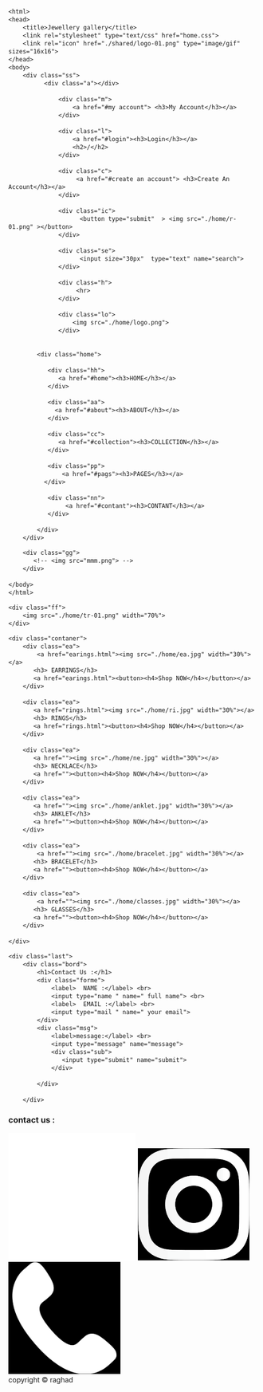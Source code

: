 <!DOCTYPE html>
	<html>
	<head>
		<title>Jewellery gallery</title>
		<link rel="stylesheet" type="text/css" href="home.css">
		<link rel="icon" href="./shared/logo-01.png" type="image/gif" sizes="16x16">
	</head>
	<body>
		<div class="ss">
              <div class="a"></div>

                  <div class="m">
 	                  <a href="#my account"> <h3>My Account</h3></a>
                  </div>

                  <div class="l">
  	                  <a href="#login"><h3>Login</h3></a>
  	                  <h2>/</h2>
                  </div>

                  <div class="c">
 	                   <a href="#create an account"> <h3>Create An Account</h3></a>
                  </div>

                  <div class="ic">
                    	<button type="submit"  > <img src="./home/r-01.png" ></button>
                  </div>

                  <div class="se"> 	 
 	                    <input size="30px"  type="text" name="search"> 	
                  </div>

                  <div class="h">
                  	   <hr>
                  </div>

                  <div class="lo">
                      <img src="./home/logo.png">
                  </div>

                  
            <div class="home">

	           <div class="hh">
	              <a href="#home"><h3>HOME</h3></a>
	           </div>

	           <div class="aa">
	             <a href="#about"><h3>ABOUT</h3></a>
	           </div>

           	   <div class="cc">
	              <a href="#collection"><h3>COLLECTION</h3></a>
	           </div>

	           <div class="pp">
	               <a href="#pags"><h3>PAGES</h3></a>
	          </div>

	           <div class="nn">
	                <a href="#contant"><h3>CONTANT</h3></a>
	           </div>

            </div>
        </div>

<!-- ---------------------------------------------------------------------------------------------------- -->
        <div class="gg">
 		   <!-- <img src="mmm.png"> -->
 	    </div>
	
	</body>
	</html>	
<!-- ------------------------------------------------------------------------------------------------------- -->

 	<div class="ff">
 		<img src="./home/tr-01.png" width="70%">
 	</div>
<!-- ------------------------------------------------------------------------------------------------------ -->
    <div class="contaner">  
    	<div class="ea">
 		    <a href="earings.html"><img src="./home/ea.jpg" width="30%"></a>
 		   <h3> EARRINGS</h3>
 		   <a href="earings.html"><button><h4>Shop NOW</h4></button></a>
        </div>

        <div class="ea">
 		   <a href="rings.html"><img src="./home/ri.jpg" width="30%"></a> 
 		   <h3> RINGS</h3>
 		   <a href="rings.html"><button><h4>Shop NOW</h4></button></a>
        </div>

        <div class="ea">
 		   <a href=""><img src="./home/ne.jpg" width="30%"></a> 
 		   <h3> NECKLACE</h3>
 		   <a href=""><button><h4>Shop NOW</h4></button></a>
        </div>

        <div class="ea">
 		   <a href=""><img src="./home/anklet.jpg" width="30%"></a> 
 		   <h3> ANKLET</h3>
 		   <a href=""><button><h4>Shop NOW</h4></button></a>
        </div>

        <div class="ea">
 		    <a href=""><img src="./home/bracelet.jpg" width="30%"></a>
 		   <h3> BRACELET</h3>
 		   <a href=""><button><h4>Shop NOW</h4></button></a>
        </div>

        <div class="ea">
 		    <a href=""><img src="./home/classes.jpg" width="30%"></a>
 		   <h3> GLASSES</h3>
 		   <a href=""><button><h4>Shop NOW</h4></button></a>
        </div>

    </div>  

<!-- ----------------------------------------------------------------------------------------------------- -->
    
    <div class="last">
    	<div class="bord">
    		<h1>Contact Us :</h1>
    		<div class="forme">
    			<label>  NAME :</label> <br>
    		    <input type="name " name=" full name"> <br>
    	    	<label>  EMAIL :</label> <br>
    		    <input type="mail " name=" your email">
    		</div>
    		<div class="msg">
    			<label>message:</label> <br>
    			<input type="message" name="message">
    			<div class="sub">
    		       <input type="submit" name="submit">
    		    </div>

    		</div>
    		
    	</div>
   </div>
<!-- ------------------------------------------------------------------------------------------------------- -->


<div class="cont">
   <h3> contact us : </h3>
   <a href="https://www.facebook.com/Jewellery-gallery-102888838311999"><img src="./shared/facebook.png"></a>
   <a href="https://instagram.com/jewellery_gallery22?igshid=wuou6rbli35c"><img src="./shared/insta.png"></a>
   <a href="#"><img src="./shared/call.png"></a>  
</div>


   
 <footer>copyright &copy; raghad</footer>

     
